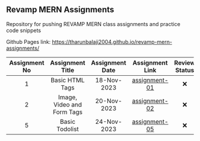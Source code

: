## Revamp MERN Assignments

Repository for pushing REVAMP MERN class assignments and practice code snippets

Github Pages link: https://tharunbalaji2004.github.io/revamp-mern-assignments/

| Assignment No | Assignment Title | Assignment Date | Assignment Link | Review Status |
| :-----------: | :--------------: | :-------------: | :-------------: | :-----------: |
| 1 | Basic HTML Tags | 18-Nov-2023 | [assignment-01](assignment-01/) | ❌ |
| 2 | Image, Video and Form Tags | 20-Nov-2023 | [assignment-02](assignment-02/) | ❌ |
| 5 | Basic Todolist | 24-Nov-2023 | [assignment-05](assignment-05/) | ❌ |